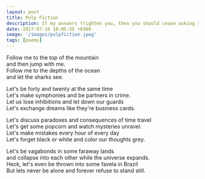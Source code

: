 ```yaml
---
layout: post
title: Pulp Fiction
description: If my answers frighten you, then you should cease asking scary questions.
date: 2017-07-10 18:05:55 +0300
image: '/images/pulpfiction.jpeg'
tags: [poems]
---
```


Follow me to the top of the mountain  
and then jump with me.  
Follow me to the depths of the ocean  
and let the sharks see.  

Let's be forty and twenty at the same time  
Let's make symphonies and be partners in crime.  
Let us lose inhibitions and let down our guards  
Let's exchange dreams like they're business cards.  

Let's discuss paradoxes and consequences of time travel  
Let's get some popcorn and watch mysteries unravel.  
Let's make mistakes every hour of every day  
Let's forget black or white and color our thoughts grey.  

Let's be vagabonds in some faraway lands  
and collapse into each other while the universe expands.  
Heck, let's even be thrown into some favela in Brazil  
But lets never be alone and forever refuse to stand still.